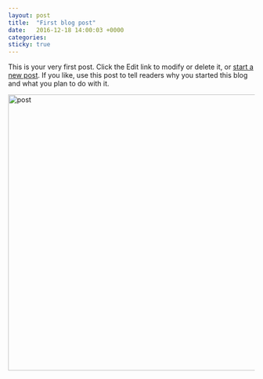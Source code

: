 ```yaml
---
layout: post
title:  "First blog post"
date:   2016-12-18 14:00:03 +0000
categories:
sticky: true
---
```

This is your very first post. Click the Edit link to modify or delete it, or <a href="https://wordpress.com/post">start a new post</a>. If you like, use this post to tell readers why you started this blog and what you plan to do with it.

<img class="wp-image-7 size-full" src="https://twentysixteendemo.files.wordpress.com/2015/11/post.png" alt="post" width="1000" height="563" />
